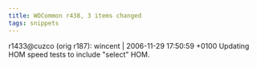```yaml
---
title: WOCommon r438, 3 items changed
tags: snippets
---
```


r1433@cuzco (orig r187): wincent | 2006-11-29 17:50:59 +0100 Updating HOM speed tests to include "select" HOM.
